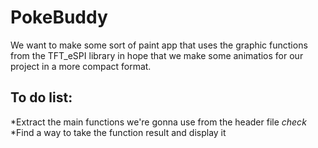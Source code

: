 # PokeBuddy
We want to make some sort of paint app that uses the graphic functions from the TFT_eSPI library in hope that we make some animatios for our project in a more compact format.
## **To do list:**
*Extract the main functions we're gonna use from the header file *check*
*Find a way to take the function result and display it
